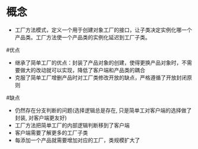 # 概念
- 工厂方法模式，定义一个用于创建对象工厂的接口，让子类决定实例化哪一个产品类。工厂方法使一个产品类的实例化延迟到工厂子类。

#优点
- 继承了简单工厂的优点：封装了产品对象的创建，使得更换产品对象时，不需要做大的改动就可以实现，降低了客户端和产品类的耦合
- 克服了简单工厂增删产品时对工厂类修改开放的缺点，严格遵循了开放封闭原则

#缺点
- 仍然存在分支判断的问题(选择逻辑总是存在, 只是简单工对客户端的选择做了封装, 对客户端更友好)
- 工厂方法把简单工厂的内部逻辑判断移到了客户端
- 客户端需要了解更多的工厂子类
- 每添加一个产品就需要增加对应的工厂，类规模扩大了